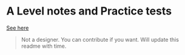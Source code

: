 # A Level notes and Practice tests

[See here](https://summarynotes.github.io)

> Not a designer. You can contribute if you want. Will update this readme with time.
